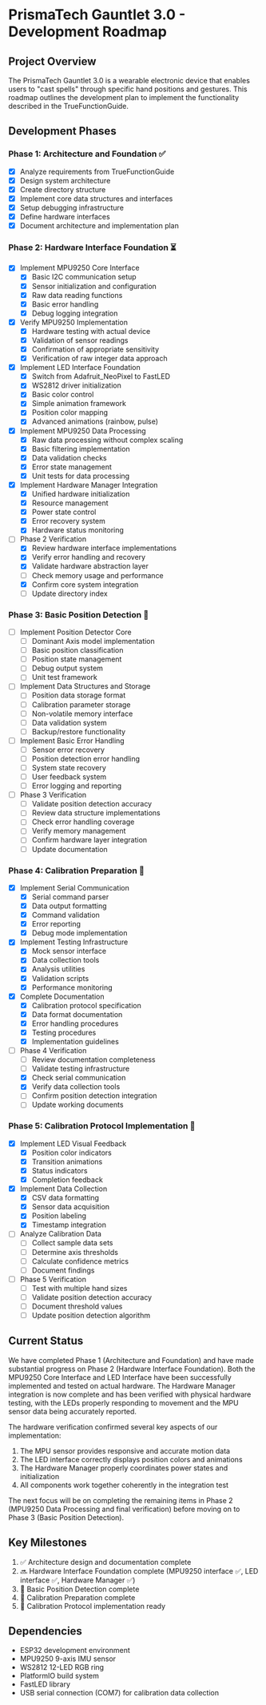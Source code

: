 # PrismaTech Gauntlet 3.0 - Development Roadmap

## Project Overview
The PrismaTech Gauntlet 3.0 is a wearable electronic device that enables users to "cast spells" through specific hand positions and gestures. This roadmap outlines the development plan to implement the functionality described in the TrueFunctionGuide.

## Development Phases

### Phase 1: Architecture and Foundation ✅
- [x] Analyze requirements from TrueFunctionGuide
- [x] Design system architecture
- [x] Create directory structure
- [x] Implement core data structures and interfaces
- [x] Setup debugging infrastructure
- [x] Define hardware interfaces
- [x] Document architecture and implementation plan

### Phase 2: Hardware Interface Foundation ⏳
- [x] Implement MPU9250 Core Interface
  - [x] Basic I2C communication setup
  - [x] Sensor initialization and configuration
  - [x] Raw data reading functions
  - [x] Basic error handling
  - [x] Debug logging integration
- [x] Verify MPU9250 Implementation
  - [x] Hardware testing with actual device
  - [x] Validation of sensor readings
  - [x] Confirmation of appropriate sensitivity
  - [x] Verification of raw integer data approach
- [x] Implement LED Interface Foundation
  - [x] Switch from Adafruit_NeoPixel to FastLED
  - [x] WS2812 driver initialization
  - [x] Basic color control
  - [x] Simple animation framework
  - [x] Position color mapping
  - [x] Advanced animations (rainbow, pulse)
- [x] Implement MPU9250 Data Processing
  - [x] Raw data processing without complex scaling
  - [x] Basic filtering implementation
  - [x] Data validation checks
  - [x] Error state management
  - [x] Unit tests for data processing
- [x] Implement Hardware Manager Integration
  - [x] Unified hardware initialization
  - [x] Resource management
  - [x] Power state control
  - [x] Error recovery system
  - [x] Hardware status monitoring
- [ ] Phase 2 Verification
  - [x] Review hardware interface implementations
  - [x] Verify error handling and recovery
  - [x] Validate hardware abstraction layer
  - [ ] Check memory usage and performance
  - [x] Confirm core system integration
  - [ ] Update directory index

### Phase 3: Basic Position Detection 📅
- [ ] Implement Position Detector Core
  - [ ] Dominant Axis model implementation
  - [ ] Basic position classification
  - [ ] Position state management
  - [ ] Debug output system
  - [ ] Unit test framework
- [ ] Implement Data Structures and Storage
  - [ ] Position data storage format
  - [ ] Calibration parameter storage
  - [ ] Non-volatile memory interface
  - [ ] Data validation system
  - [ ] Backup/restore functionality
- [ ] Implement Basic Error Handling
  - [ ] Sensor error recovery
  - [ ] Position detection error handling
  - [ ] System state recovery
  - [ ] User feedback system
  - [ ] Error logging and reporting
- [ ] Phase 3 Verification
  - [ ] Validate position detection accuracy
  - [ ] Review data structure implementations
  - [ ] Check error handling coverage
  - [ ] Verify memory management
  - [ ] Confirm hardware layer integration
  - [ ] Update documentation

### Phase 4: Calibration Preparation 📅
- [x] Implement Serial Communication
  - [x] Serial command parser
  - [x] Data output formatting
  - [x] Command validation
  - [x] Error reporting
  - [x] Debug mode implementation
- [x] Implement Testing Infrastructure
  - [x] Mock sensor interface
  - [x] Data collection tools
  - [x] Analysis utilities
  - [x] Validation scripts
  - [x] Performance monitoring
- [x] Complete Documentation
  - [x] Calibration protocol specification
  - [x] Data format documentation
  - [x] Error handling procedures
  - [x] Testing procedures
  - [x] Implementation guidelines
- [ ] Phase 4 Verification
  - [ ] Review documentation completeness
  - [ ] Validate testing infrastructure
  - [x] Check serial communication
  - [x] Verify data collection tools
  - [ ] Confirm position detection integration
  - [ ] Update working documents

### Phase 5: Calibration Protocol Implementation 📅
- [x] Implement LED Visual Feedback
  - [x] Position color indicators
  - [x] Transition animations
  - [x] Status indicators
  - [x] Completion feedback
- [x] Implement Data Collection
  - [x] CSV data formatting
  - [x] Sensor data acquisition
  - [x] Position labeling
  - [x] Timestamp integration
- [ ] Analyze Calibration Data
  - [ ] Collect sample data sets
  - [ ] Determine axis thresholds
  - [ ] Calculate confidence metrics
  - [ ] Document findings
- [ ] Phase 5 Verification
  - [ ] Test with multiple hand sizes
  - [ ] Validate position detection accuracy
  - [ ] Document threshold values
  - [ ] Update position detection algorithm

## Current Status
We have completed Phase 1 (Architecture and Foundation) and have made substantial progress on Phase 2 (Hardware Interface Foundation). Both the MPU9250 Core Interface and LED Interface have been successfully implemented and tested on actual hardware. The Hardware Manager integration is now complete and has been verified with physical hardware testing, with the LEDs properly responding to movement and the MPU sensor data being accurately reported.

The hardware verification confirmed several key aspects of our implementation:
1. The MPU sensor provides responsive and accurate motion data
2. The LED interface correctly displays position colors and animations
3. The Hardware Manager properly coordinates power states and initialization
4. All components work together coherently in the integration test

The next focus will be on completing the remaining items in Phase 2 (MPU9250 Data Processing and final verification) before moving on to Phase 3 (Basic Position Detection).

## Key Milestones

1. ✅ Architecture design and documentation complete
2. 🔜 Hardware Interface Foundation complete (MPU9250 interface ✅, LED interface ✅, Hardware Manager ✅)
3. 📅 Basic Position Detection complete
4. 📅 Calibration Preparation complete
5. 📅 Calibration Protocol implementation ready

## Dependencies
- ESP32 development environment
- MPU9250 9-axis IMU sensor
- WS2812 12-LED RGB ring
- PlatformIO build system
- FastLED library
- USB serial connection (COM7) for calibration data collection 